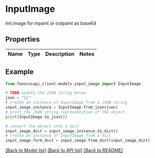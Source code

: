 # InputImage

Init image for inpaint or outpaint as base64

## Properties

Name | Type | Description | Notes
------------ | ------------- | ------------- | -------------

## Example

```python
from fooocusapi_client.models.input_image import InputImage

# TODO update the JSON string below
json = "{}"
# create an instance of InputImage from a JSON string
input_image_instance = InputImage.from_json(json)
# print the JSON string representation of the object
print(InputImage.to_json())

# convert the object into a dict
input_image_dict = input_image_instance.to_dict()
# create an instance of InputImage from a dict
input_image_form_dict = input_image.from_dict(input_image_dict)
```
[[Back to Model list]](../README.md#documentation-for-models) [[Back to API list]](../README.md#documentation-for-api-endpoints) [[Back to README]](../README.md)


